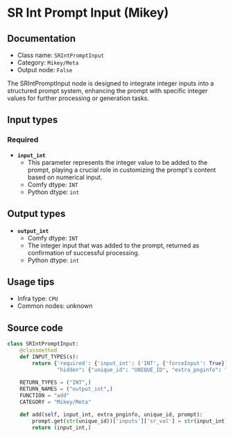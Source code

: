 # SR Int Prompt Input (Mikey)
## Documentation
- Class name: `SRIntPromptInput`
- Category: `Mikey/Meta`
- Output node: `False`

The SRIntPromptInput node is designed to integrate integer inputs into a structured prompt system, enhancing the prompt with specific integer values for further processing or generation tasks.
## Input types
### Required
- **`input_int`**
    - This parameter represents the integer value to be added to the prompt, playing a crucial role in customizing the prompt's content based on numerical input.
    - Comfy dtype: `INT`
    - Python dtype: `int`
## Output types
- **`output_int`**
    - Comfy dtype: `INT`
    - The integer input that was added to the prompt, returned as confirmation of successful processing.
    - Python dtype: `int`
## Usage tips
- Infra type: `CPU`
- Common nodes: unknown


## Source code
```python
class SRIntPromptInput:
    @classmethod
    def INPUT_TYPES(s):
        return {'required': {'input_int': ('INT', {'forceInput': True}),},
                "hidden": {"unique_id": "UNIQUE_ID", "extra_pnginfo": "EXTRA_PNGINFO", "prompt": "PROMPT"}}
    
    RETURN_TYPES = ("INT",)
    RETURN_NAMES = ("output_int",)
    FUNCTION = "add"
    CATEGORY = "Mikey/Meta"

    def add(self, input_int, extra_pnginfo, unique_id, prompt):
        prompt.get(str(unique_id))['inputs']['sr_val'] = str(input_int)
        return (input_int,)

```
